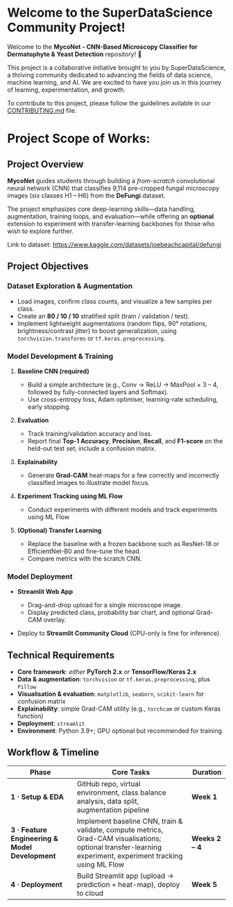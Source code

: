 # Welcome to the SuperDataScience Community Project!
Welcome to the **MycoNet - CNN-Based Microscopy Classifier for Dermatophyte & Yeast Detection** repository! 🎉

This project is a collaborative initiative brought to you by SuperDataScience, a thriving community dedicated to advancing the fields of data science, machine learning, and AI. We are excited to have you join us in this journey of learning, experimentation, and growth.

To contribute to this project, please follow the guidelines avilable in our [CONTRIBUTING.md](CONTRIBUTING.md) file.

# Project Scope of Works:

## Project Overview
**MycoNet** guides students through building a _from-scratch_ convolutional neural network (CNN) that classifies 9,114 pre-cropped fungal microscopy images (six classes H1 – H6) from the **DeFungi** dataset.  

The project emphasizes core deep-learning skills—data handling, augmentation, training loops, and evaluation—while offering an **optional** extension to experiment with transfer-learning backbones for those who wish to explore further.

Link to dataset: https://www.kaggle.com/datasets/joebeachcapital/defungi

## Project Objectives
### Dataset Exploration & Augmentation
- Load images, confirm class counts, and visualize a few samples per class.
- Create an **80 / 10 / 10** stratified split (train / validation / test).
- Implement lightweight augmentations (random flips, 90° rotations, brightness/contrast jitter) to boost generalization, using `torchvision.transforms` or `tf.keras.preprocessing`.

### Model Development & Training
1. **Baseline CNN (required)**
    - Build a simple architecture (e.g., Conv → ReLU → MaxPool × 3 – 4, followed by fully-connected layers and Softmax).
    - Use cross-entropy loss, Adam optimiser, learning-rate scheduling, early stopping.

2. **Evaluation**
    - Track training/validation accuracy and loss.
    - Report final **Top-1 Accuracy**, **Precision**, **Recall**, and **F1-score** on the held-out test set; include a confusion matrix.

3. **Explainability**
    - Generate **Grad-CAM** heat-maps for a few correctly and incorrectly classified images to illustrate model focus.

4. **Experiment Tracking using ML Flow**
	-  Conduct experiments with different models and track experiments using ML Flow

5. **(Optional) Transfer Learning**
    - Replace the baseline with a frozen backbone such as ResNet-18 or EfficientNet-B0 and fine-tune the head.
    - Compare metrics with the scratch CNN.

### Model Deployment
- **Streamlit Web App**
    - Drag-and-drop upload for a single microscope image.
    - Display predicted class, probability bar chart, and optional Grad-CAM overlay.

- Deploy to **Streamlit Community Cloud** (CPU-only is fine for inference).


## Technical Requirements

- **Core framework**: _either_ **PyTorch 2.x** _or_ **TensorFlow/Keras 2.x**
- **Data & augmentation**: `torchvision` or `tf.keras.preprocessing`, plus `Pillow`
- **Visualisation & evaluation**: `matplotlib`, `seaborn`, `scikit-learn` for confusion matrix
- **Explainability**: simple Grad-CAM utility (e.g., `torchcam` or custom Keras function)
- **Deployment**: `streamlit`
- **Environment**: Python 3.9+; GPU optional but recommended for training


## Workflow & Timeline

| Phase                                           | Core Tasks                                                                                                                                                   | Duration        |
| ----------------------------------------------- | ------------------------------------------------------------------------------------------------------------------------------------------------------------ | --------------- |
| **1 · Setup & EDA**                             | GitHub repo, virtual environment, class balance analysis, data split, augmentation pipeline                                                                  | **Week 1**      |
| **3 · Feature Engineering & Model Development** | Implement baseline CNN, train & validate, compute metrics, Grad-CAM visualisations; optional transfer-learning experiment, experiment tracking using ML Flow | **Weeks 2 – 4** |
| **4 · Deployment**                              | Build Streamlit app (upload → prediction + heat-map), deploy to cloud                                                                                        | **Week 5**      |
